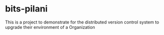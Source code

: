 # bits-pilani
This is a project to demonstrate for the distributed version control system to upgrade their environment of a Organization
